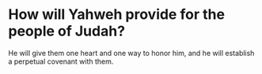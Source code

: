 # How will Yahweh provide for the people of Judah?

He will give them one heart and one way to honor him, and he will establish a perpetual covenant with them.
